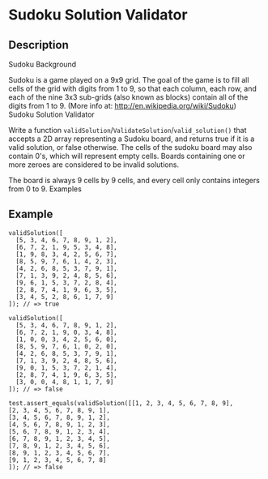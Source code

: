 # Sudoku Solution Validator

## Description

Sudoku Background

Sudoku is a game played on a 9x9 grid. The goal of the game is to fill all cells of the grid with digits from 1 to 9, so that each column, each row, and each of the nine 3x3 sub-grids (also known as blocks) contain all of the digits from 1 to 9.
(More info at: http://en.wikipedia.org/wiki/Sudoku)
Sudoku Solution Validator

Write a function ```validSolution```/```ValidateSolution```/```valid_solution()``` that accepts a 2D array representing a Sudoku board, and returns true if it is a valid solution, or false otherwise. The cells of the sudoku board may also contain 0's, which will represent empty cells. Boards containing one or more zeroes are considered to be invalid solutions.

The board is always 9 cells by 9 cells, and every cell only contains integers from 0 to 9.
Examples



## Example

```
validSolution([
  [5, 3, 4, 6, 7, 8, 9, 1, 2],
  [6, 7, 2, 1, 9, 5, 3, 4, 8],
  [1, 9, 8, 3, 4, 2, 5, 6, 7],
  [8, 5, 9, 7, 6, 1, 4, 2, 3],
  [4, 2, 6, 8, 5, 3, 7, 9, 1],
  [7, 1, 3, 9, 2, 4, 8, 5, 6],
  [9, 6, 1, 5, 3, 7, 2, 8, 4],
  [2, 8, 7, 4, 1, 9, 6, 3, 5],
  [3, 4, 5, 2, 8, 6, 1, 7, 9]
]); // => true

validSolution([
  [5, 3, 4, 6, 7, 8, 9, 1, 2], 
  [6, 7, 2, 1, 9, 0, 3, 4, 8],
  [1, 0, 0, 3, 4, 2, 5, 6, 0],
  [8, 5, 9, 7, 6, 1, 0, 2, 0],
  [4, 2, 6, 8, 5, 3, 7, 9, 1],
  [7, 1, 3, 9, 2, 4, 8, 5, 6],
  [9, 0, 1, 5, 3, 7, 2, 1, 4],
  [2, 8, 7, 4, 1, 9, 6, 3, 5],
  [3, 0, 0, 4, 8, 1, 1, 7, 9]
]); // => false

test.assert_equals(validSolution([[1, 2, 3, 4, 5, 6, 7, 8, 9], 
[2, 3, 4, 5, 6, 7, 8, 9, 1], 
[3, 4, 5, 6, 7, 8, 9, 1, 2], 
[4, 5, 6, 7, 8, 9, 1, 2, 3], 
[5, 6, 7, 8, 9, 1, 2, 3, 4], 
[6, 7, 8, 9, 1, 2, 3, 4, 5], 
[7, 8, 9, 1, 2, 3, 4, 5, 6], 
[8, 9, 1, 2, 3, 4, 5, 6, 7], 
[9, 1, 2, 3, 4, 5, 6, 7, 8]
]); // => false
```

